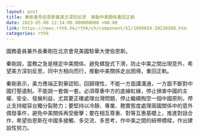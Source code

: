 ```yaml
---
layout: post
title: 秦剛會見伯恩斯冀美方深刻反思　推動中美關係重回正軌
date: 2023-05-08 12:14:00.000000000 +08:00
link: https://news.rthk.hk/rthk/ch/component/k2/1699654-20230508.htm
categories: rthk
---
```


國務委員兼外長秦剛在北京會見美國駐華大使伯恩斯。

秦剛說，當務之急是穩定中美關係、避免螺旋式下滑，防止中美之間出現意外，希望美方深刻反思，同中方相向而行，推動中美關係走出困境，重回正軌。

秦剛表示，美方應端正對華認知，回歸理性，不能一方面講溝通，一方面不斷對中國打壓遏制。不能說一套做一套。必須尊重中方的底線紅線，停止損害中國的主權、安全、發展利益，尤其要正確處理台灣問題，停止繼續掏空一個中國原則，停止支持縱容台獨分裂勢力；要堅持以冷靜、專業、務實態度處理兩國關係中的意外偶發事件，避免中美關係再受衝擊；要在相互尊重、對等互惠基礎上，推進對話合作，希望伯恩斯在中國多接觸、多交流、多思考，作中美之間的紐帶橋樑，作出建設性努力。
